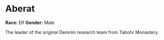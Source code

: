 <!-- TITLE: Aberat -->
<!-- SUBTITLE: A quick summary of Aberat -->

# Aberat
**Race:** Elf
**Gender:** Male

The leader of the original Demrim research team from Tabohr Monastery.